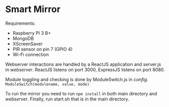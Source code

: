 # Smart Mirror
Requirements:
* Raspberry PI 3 B+
* MongoDB
* XScreenSaver
* PIR sensor on pin 7 (GPIO 4)
* Wi-Fi connection

Webserver interactions are handled by a ReactJS application and server.js in _webserver_.
ReactJS listens on port 3000, ExpressJS listens on port 8080.

Module toggling and checking is done by ModuleSwitch.js in _config_.
``ModuleSwitch(modulename, value, mode)``

To run the mirror you need to run ``npm install`` in both main directory and _webserver_.
Finally, run start.sh that is in the main directory.
